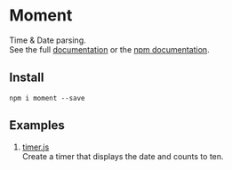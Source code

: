 # Moment
Time & Date parsing.  
See the full [documentation](http://momentjs.com/docs/) or the [npm documentation](https://www.npmjs.com/package/moment).

## Install
```
npm i moment --save
```

## Examples

1. [timer.js](https://github.com/omnicoders/omnicoders/blob/master/node/modules/moment/timer.js)  
Create a timer that displays the date and counts to ten.